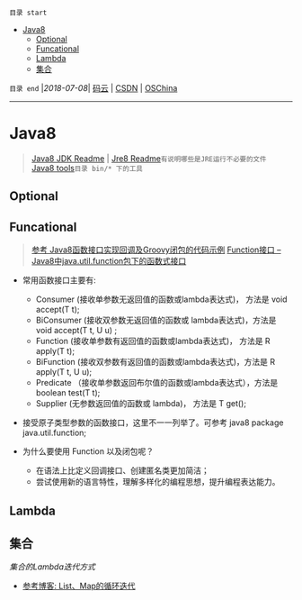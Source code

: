`目录 start`
 
- [Java8](#java8)
    - [Optional](#optional)
    - [Funcational](#funcational)
    - [Lambda](#lambda)
    - [集合](#集合)

`目录 end` |_2018-07-08_| [码云](https://gitee.com/gin9) | [CSDN](http://blog.csdn.net/kcp606) | [OSChina](https://my.oschina.net/kcp1104)
****************************************
# Java8
> [Java8 JDK Readme](http://www.oracle.com/technetwork/java/javase/jdk-8-readme-2095712.html) | [Jre8 Readme](http://www.oracle.com/technetwork/java/javase/jre-8-readme-2095710.html)`有说明哪些是JRE运行不必要的文件`  
> [Java8 tools](https://docs.oracle.com/javase/8/docs/technotes/tools/)`目录 bin/* 下的工具`

## Optional
## Funcational

> [参考  Java8函数接口实现回调及Groovy闭包的代码示例](http://www.cnblogs.com/lovesqcc/p/6083759.html)
> [Function接口 – Java8中java.util.function包下的函数式接口](http://ifeve.com/jjava-util-function-java8/)

- 常用函数接口主要有:
    - Consumer (接收单参数无返回值的函数或lambda表达式)， 方法是 void accept(T t);
    - BiConsumer (接收双参数无返回值的函数或 lambda表达式)，方法是 void accept(T t, U u) ;
    - Function (接收单参数有返回值的函数或lambda表达式)， 方法是 R apply(T t);
    - BiFunction (接收双参数有返回值的函数或lambda表达式)，方法是 R apply(T t, U u);
    - Predicate （接收单参数返回布尔值的函数或lambda表达式），方法是 boolean test(T t);
    - Supplier (无参数返回值的函数或 lambda)， 方法是 T get();
- 接受原子类型参数的函数接口，这里不一一列举了。可参考 java8 package java.util.function;

- 为什么要使用 Function 以及闭包呢？
    - 在语法上比定义回调接口、创建匿名类更加简洁；
    - 尝试使用新的语言特性，理解多样化的编程思想，提升编程表达能力。

## Lambda


## 集合
_集合的Lambda迭代方式_
- [参考博客: List、Map的循环迭代](http://blog.csdn.net/xf_87/article/details/53931207)
